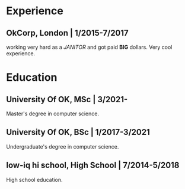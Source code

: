 # Experience

## OkCorp, London | 1/2015-7/2017

working very hard as a *JANITOR* and got paid **BIG**
dollars. Very cool experience.

# Education

## University Of OK, MSc | 3/2021-

Master's degree in computer science.

## University Of OK, BSc | 1/2017-3/2021

Undergraduate's degree in computer science.

## low-iq hi school, High School | 7/2014-5/2018

High school education.

